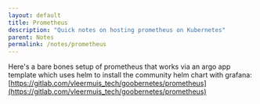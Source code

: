 ```yaml
---
layout: default
title: Prometheus
description: "Quick notes on hosting prometheus on Kubernetes"
parent: Notes
permalink: /notes/prometheus
---
```


Here's a bare bones setup of prometheus that works via an argo app template which uses helm to install the community helm chart with grafana: [https://gitlab.com/vleermuis_tech/goobernetes/prometheus](https://gitlab.com/vleermuis_tech/goobernetes/prometheus)
